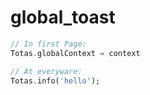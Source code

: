 # global_toast

```dart
// In first Page:
Totas.globalContext = context

// At everyware:
Totas.info('hello');
```
